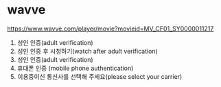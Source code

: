 # wavve

<https://www.wavve.com/player/movie?movieid=MV_CF01_SY0000011217>

1.  성인 인증(adult verification)
2. 성인 인증 후 시청하기(watch after adult verification)
3.  성인 인증(adult verification)
4. 휴대폰 인증 (mobile phone authentication)
5. 이용중이신 통신사를 선택해 주세요(please select your carrier)
